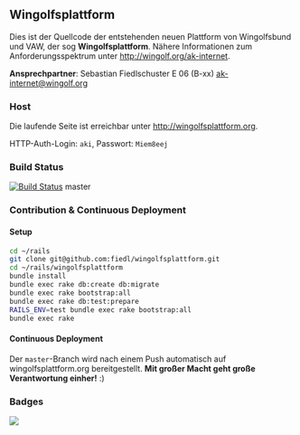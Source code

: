 ## Wingolfsplattform

Dies ist der Quellcode der entstehenden neuen Plattform von Wingolfsbund und VAW, der sog **Wingolfsplattform**. 
Nähere Informationen zum Anforderungsspektrum unter http://wingolf.org/ak-internet.

**Ansprechpartner**:
Sebastian Fiedlschuster  E 06  (B-xx)
<ak-internet@wingolf.org>

### Host

Die laufende Seite ist erreichbar unter http://wingolfsplattform.org.

HTTP-Auth-Login: `aki`, Passwort: `Miem8eej`

### Build Status 

[![Build Status](https://magnum.travis-ci.com/fiedl/wingolfsplattform.png?branch=master&token=EkwxFvobzUvAGcKu7AzB)](http://travis-ci.org/fiedl/wingolfsplattform) master

### Contribution & Continuous Deployment

#### Setup

```bash
cd ~/rails
git clone git@github.com:fiedl/wingolfsplattform.git
cd ~/rails/wingolfsplattform
bundle install
bundle exec rake db:create db:migrate
bundle exec rake bootstrap:all
bundle exec rake db:test:prepare
RAILS_ENV=test bundle exec rake bootstrap:all
bundle exec rake
```

#### Continuous Deployment

Der `master`-Branch wird nach einem Push automatisch auf wingolfsplattform.org bereitgestellt. 
**Mit großer Macht geht große Verantwortung einher!** :)

### Badges

<a href="http://love.travis-ci.org"><img src="http://wingolfsplattform.org/images/supporttravis.png"></a>

